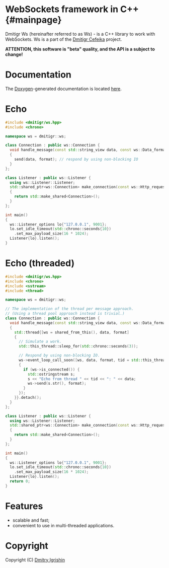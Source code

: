 WebSockets framework in C++ {#mainpage}
=======================================

Dmitigr Ws (hereinafter referred to as Ws) - is a C++ library to work with
WebSockets. Ws is a part of the [Dmitigr Cefeika][dmitigr_cefeika] project.

**ATTENTION, this software is "beta" quality, and the API is a subject to change!**

Documentation
=============

The [Doxygen]-generated documentation is located [here][dmitigr_ws_doc].

Echo
====

```cpp
#include <dmitigr/ws.hpp>
#include <chrono>

namespace ws = dmitigr::ws;

class Connection : public ws::Connection {
  void handle_message(const std::string_view data, const ws::Data_format format) override
  {
    send(data, format); // respond by using non-blocking IO
  }
};

class Listener : public ws::Listener {
  using ws::Listener::Listener;
  std::shared_ptr<ws::Connection> make_connection(const ws::Http_request*) const override
  {
    return std::make_shared<Connection>();
  }
};

int main()
{
  ws::Listener_options lo{"127.0.0.1", 9001};
  lo.set_idle_timeout(std::chrono::seconds{10})
    .set_max_payload_size(16 * 1024);
  Listener{lo}.listen();
}
```

Echo (threaded)
===============

```cpp
#include <dmitigr/ws.hpp>
#include <chrono>
#include <sstream>
#include <thread>

namespace ws = dmitigr::ws;

// The implementation of the thread per message approach.
// (Using a thread pool approach instead is trivial.)
class Connection : public ws::Connection {
  void handle_message(const std::string_view data, const ws::Data_format format) override
  {
    std::thread{[ws = shared_from_this(), data, format]
    {
      // Simulate a work.
      std::this_thread::sleep_for(std::chrono::seconds(3));

      // Respond by using non-blocking IO.
      ws->event_loop_call_soon([ws, data, format, tid = std::this_thread::get_id()]
      {
        if (ws->is_connected()) {
          std::ostringstream s;
          s << "Echo from thread " << tid << ": " << data;
          ws->send(s.str(), format);
        }
      });
    }}.detach();
  }
};

class Listener : public ws::Listener {
  using ws::Listener::Listener;
  std::shared_ptr<ws::Connection> make_connection(const ws::Http_request*) const override
  {
    return std::make_shared<Connection>();
  }
};

int main()
{
  ws::Listener_options lo{"127.0.0.1", 9001};
  lo.set_idle_timeout(std::chrono::seconds{10})
    .set_max_payload_size(16 * 1024);
  Listener{lo}.listen();
  return 0;
}
```

Features
========

  - scalable and fast;
  - convenient to use in multi-threaded applications.

Copyright
=========

Copyright (C) [Dmitry Igrishin][dmitigr_mail]

[dmitigr_mail]: mailto:dmitigr@gmail.com
[dmitigr_cefeika]: https://github.com/dmitigr/cefeika.git
[dmitigr_ws_doc]: http://dmitigr.ru/en/projects/cefeika/ws/doc/

[Doxygen]: http://doxygen.org/
